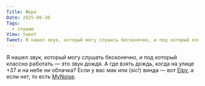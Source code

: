 ```yaml
---
Title: Жара
Date: 2025-06-30
Tags:
  - слушаю
View: tweet
Tweet: Я нашел звук, который могу слушать бесконечно, и под который классно работать — это звук дождя. А где взять дождь, когда на улице +37 и на небе ни облачка? Если у вас мак или (sic!) винда — вот https://www.vanejung.com/elpy, а если нет, то вот https://mynoise.net/
---
```


Я нашел звук, который могу слушать бесконечно, и под который классно работать — это звук дождя. А где взять дождь, когда на улице +37 и на небе ни облачка? Если у вас мак или (sic!) винда — вот [Elpy][], а если нет, то есть [MyNoise][].

[elpy]: https://www.vanejung.com/elpy
[MyNoise]: https://mynoise.net/
